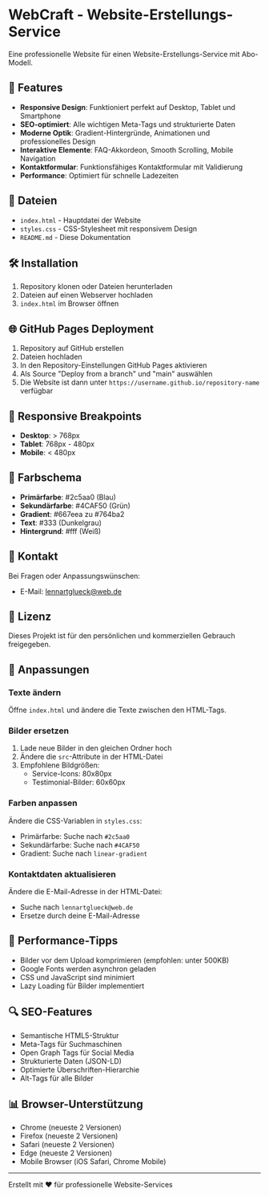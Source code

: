 # WebCraft - Website-Erstellungs-Service

Eine professionelle Website für einen Website-Erstellungs-Service mit Abo-Modell.

## 🚀 Features

- **Responsive Design**: Funktioniert perfekt auf Desktop, Tablet und Smartphone
- **SEO-optimiert**: Alle wichtigen Meta-Tags und strukturierte Daten
- **Moderne Optik**: Gradient-Hintergründe, Animationen und professionelles Design
- **Interaktive Elemente**: FAQ-Akkordeon, Smooth Scrolling, Mobile Navigation
- **Kontaktformular**: Funktionsfähiges Kontaktformular mit Validierung
- **Performance**: Optimiert für schnelle Ladezeiten

## 📁 Dateien

- `index.html` - Hauptdatei der Website
- `styles.css` - CSS-Stylesheet mit responsivem Design
- `README.md` - Diese Dokumentation

## 🛠️ Installation

1. Repository klonen oder Dateien herunterladen
2. Dateien auf einen Webserver hochladen
3. `index.html` im Browser öffnen

## 🌐 GitHub Pages Deployment

1. Repository auf GitHub erstellen
2. Dateien hochladen
3. In den Repository-Einstellungen GitHub Pages aktivieren
4. Als Source "Deploy from a branch" und "main" auswählen
5. Die Website ist dann unter `https://username.github.io/repository-name` verfügbar

## 📱 Responsive Breakpoints

- **Desktop**: > 768px
- **Tablet**: 768px - 480px
- **Mobile**: < 480px

## 🎨 Farbschema

- **Primärfarbe**: #2c5aa0 (Blau)
- **Sekundärfarbe**: #4CAF50 (Grün)
- **Gradient**: #667eea zu #764ba2
- **Text**: #333 (Dunkelgrau)
- **Hintergrund**: #fff (Weiß)

## 📧 Kontakt

Bei Fragen oder Anpassungswünschen:
- E-Mail: lennartglueck@web.de

## 📄 Lizenz

Dieses Projekt ist für den persönlichen und kommerziellen Gebrauch freigegeben.

## 🔧 Anpassungen

### Texte ändern
Öffne `index.html` und ändere die Texte zwischen den HTML-Tags.

### Bilder ersetzen
1. Lade neue Bilder in den gleichen Ordner hoch
2. Ändere die `src`-Attribute in der HTML-Datei
3. Empfohlene Bildgrößen:
   - Service-Icons: 80x80px
   - Testimonial-Bilder: 60x60px

### Farben anpassen
Ändere die CSS-Variablen in `styles.css`:
- Primärfarbe: Suche nach `#2c5aa0`
- Sekundärfarbe: Suche nach `#4CAF50`
- Gradient: Suche nach `linear-gradient`

### Kontaktdaten aktualisieren
Ändere die E-Mail-Adresse in der HTML-Datei:
- Suche nach `lennartglueck@web.de`
- Ersetze durch deine E-Mail-Adresse

## 🚀 Performance-Tipps

- Bilder vor dem Upload komprimieren (empfohlen: unter 500KB)
- Google Fonts werden asynchron geladen
- CSS und JavaScript sind minimiert
- Lazy Loading für Bilder implementiert

## 🔍 SEO-Features

- Semantische HTML5-Struktur
- Meta-Tags für Suchmaschinen
- Open Graph Tags für Social Media
- Strukturierte Daten (JSON-LD)
- Optimierte Überschriften-Hierarchie
- Alt-Tags für alle Bilder

## 📊 Browser-Unterstützung

- Chrome (neueste 2 Versionen)
- Firefox (neueste 2 Versionen)
- Safari (neueste 2 Versionen)
- Edge (neueste 2 Versionen)
- Mobile Browser (iOS Safari, Chrome Mobile)

---

Erstellt mit ❤️ für professionelle Website-Services
